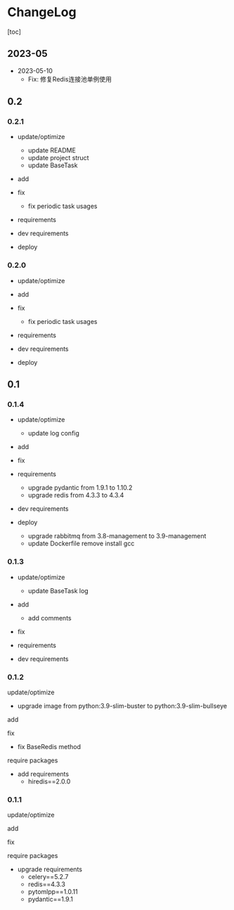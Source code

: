 # ChangeLog

[toc]

## 2023-05

- 2023-05-10
  - Fix: 修复Redis连接池单例使用

## 0.2

### 0.2.1

- update/optimize
  - update README
  - update project struct
  - update BaseTask

- add

- fix
  - fix periodic task usages

- requirements

- dev requirements

- deploy

### 0.2.0

- update/optimize

- add

- fix
  - fix periodic task usages

- requirements

- dev requirements

- deploy

## 0.1

### 0.1.4

- update/optimize
  - update log config

- add

- fix

- requirements
  - upgrade pydantic from 1.9.1 to 1.10.2
  - upgrade redis from 4.3.3 to 4.3.4

- dev requirements

- deploy
  - upgrade rabbitmq from 3.8-management to 3.9-management
  - update Dockerfile remove install gcc

### 0.1.3

- update/optimize
  - update BaseTask log

- add
  - add comments

- fix

- requirements

- dev requirements

### 0.1.2

update/optimize

- upgrade image from python:3.9-slim-buster to python:3.9-slim-bullseye

add

fix

- fix BaseRedis method

require packages

- add requirements
  - hiredis==2.0.0

### 0.1.1

update/optimize

add

fix

require packages

- upgrade requirements
  - celery==5.2.7
  - redis==4.3.3
  - pytomlpp==1.0.11
  - pydantic==1.9.1

